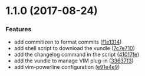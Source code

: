 <a name="1.1.0"></a>
# 1.1.0 (2017-08-24)


### Features

* add commitizen to format commits ([f1e1314](https://github.com/gnsyxiang/kai-vimrc/commit/f1e1314))
* add shell script to download the vundle ([7c7e710](https://github.com/gnsyxiang/kai-vimrc/commit/7c7e710))
* add the changelog command in the script ([41017fe](https://github.com/gnsyxiang/kai-vimrc/commit/41017fe))
* add the vundle to manage VIM plug-in ([33637f3](https://github.com/gnsyxiang/kai-vimrc/commit/33637f3))
* add vim-powerline configuration ([e91e4e9](https://github.com/gnsyxiang/kai-vimrc/commit/e91e4e9))



